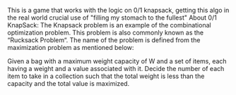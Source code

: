 This is a game that works with the logic on 0/1 knapsack, getting this algo in the real world crucial use of "filling my stomach to the fullest"
About 0/1 KnapSack: The Knapsack problem is an example of the combinational optimization problem. This problem is also commonly known as the “Rucksack Problem“. The name of the problem is defined from the maximization problem as mentioned below:

Given a bag with a maximum weight capacity of W and a set of items, each having a weight and a value associated with it. Decide the number of each item to take in a collection such that the total weight is less than the capacity and the total value is maximized.
